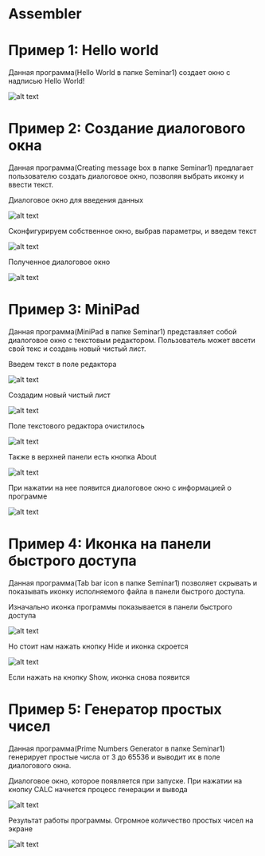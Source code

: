 # Assembler

# Пример 1: Hello world

Данная программа(Hello World в папке Seminar1) создает окно с надписью Hello World!

![alt text](Screenshots/HelloWorld.png)

# Пример 2: Создание диалогового окна

Данная программа(Creating message box в папке Seminar1) предлагает пользователю создать диалоговое окно, позволяя выбрать иконку и ввести текст.

Диалоговое окно для введения данных

![alt text](Screenshots/Icon1.png)

Сконфигурируем собственное окно, выбрав параметры, и введем текст

![alt text](Screenshots/Icon2.png)

Полученное диалоговое окно

![alt text](Screenshots/Icon3.png)

# Пример 3: MiniPad

Данная программа(MiniPad в папке Seminar1) представляет собой диалоговое окно с текстовым редактором. Пользователь может ввсети свой текс и создань новый чистый лист.

Введем текст в поле редактора

![alt text](Screenshots/Pad1.png)

Создадим новый чистый лист

![alt text](Screenshots/Pad2.png)

Поле текстового редактора очистилось

![alt text](Screenshots/Pad3.png)

Также в верхней панели есть кнопка About

![alt text](Screenshots/Pad4.png)

При нажатии на нее появится диалоговое окно с информацией о программе

![alt text](Screenshots/Pad5.png)

# Пример 4: Иконка на панели быстрого доступа

Данная программа(Tab bar icon в папке Seminar1) позволяет скрывать и показывать иконку исполняемого файла в панели быстрого доступа.

Изначально иконка программы показывается в панели быстрого доступа

![alt text](Screenshots/Tab1.png)

Но стоит нам нажать кнопку Hide и иконка скроется

![alt text](Screenshots/Tab2.png)

Если нажать на кнопку Show, иконка снова появится

# Пример 5: Генератор простых чисел

Данная программа(Prime Numbers Generator в папке Seminar1) генерирует простые числа от 3 до 65536 и выводит их в поле диалогового окна.

Диалоговое окно, которое появляется при запуске. При нажатии на кнопку CALC начнется процесс генерации и вывода

![alt text](Screenshots/Prime1.png)

Результат работы программы. Огромное количество простых чисел на экране

![alt text](Screenshots/Prime2.png)
